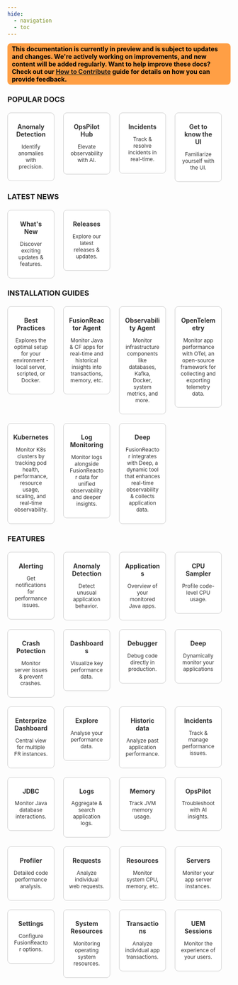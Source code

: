 ```yaml
---
hide:
  - navigation
  - toc
---
```






<style>
.badge {
    display: inline-block;
    padding: 4px 10px;
    border-radius: 8px;
    font-size: 14px;
    font-weight: bold;
    color: black;
}

.badge-purple { background-color:rgb(154, 207, 231); color: #53AFDA; }
.badge-orange { background-color: #ff9f45; }
.badge-light-orange { background-color: #ffcc99; color: #663300; }
</style>

<span class="badge badge-orange">This documentation is currently in preview and is subject to updates and changes. We're actively working on improvements, and new content will be added regularly. Want to help improve these docs? Check out our [How to Contribute](https://intergral.github.io/frdocs/Contribute/how-to-contribute/#contribute-to-the-fr-docs) guide for details on how you can provide feedback.</span>





<!DOCTYPE html>
<html>
<head>
    <title>FusionReactor Journey Steps</title>
    <style>
        .fr-journey-container {
            max-width: 1200px;
            margin: 0 auto;
            padding: 40px 20px;
            font-family: Roboto
        }

        .fr-journey-title {
            text-align: center;
            color: black;
            margin-bottom: 50px;
            font-size: 2.5em;
            font-weight: 800;
        }

        .fr-steps {
            display: flex;
            justify-content: space-between;
            flex-wrap: wrap;
            gap: 30px;
        }

        .fr-step {
            flex: 1;
            min-width: 250px;
            background: white;
            border-radius: 10px;
            border: 2px solid rgba(198, 203, 206, 0.49);
            padding: 25px;
            box-shadow: 0 4px 6px rgba(0, 0, 0, 0.1);
            display: flex;
            flex-direction: column;
            align-items: center;
            text-align: center;
            transition: transform 0.3s ease;
        }

        .fr-step:hover {
            transform: translateY(-5px);
        }

        .fr-step-number {
            width: 40px;
            height: 40px;
            background: #53AFDA;
            color: white;
            border-radius: 50%;
            display: flex;
            align-items: center;
            justify-content: center;
            font-size: 1.2em;
            font-weight: bold;
            margin-bottom: 15px;
        }

        .fr-step-title {
            font-weight: bold;
            margin-bottom: 1.0rem;
            font-size: 1.1rem;
            color: black;
        }

        .fr-step-description {
            font-size: 0.7rem;
            margin-bottom: 1.0rem;
            flex-grow: 1;
            color: #343942; /* Lighter color for description */
        }

        .fr-step-action {
            width: 100%;
        }

        .fr-btn {
            display: inline-block;
            padding: 0.4rem 1rem;
            background-color: white; /* Match the card background */
            color: #343942; /* Light blue text color */
            text-decoration: none;
            border: 2px solid white; /* Light blue border */
            border-radius: 5px;
            font-size: 0.7rem;
            font-weight: bold; /* Makes the text bold */
            transition: background-color 0.3s, color 0.3s;
        }

        .fr-btn:hover {
            background: white;
        }

        @media (max-width: 768px) {
            .fr-steps {
                flex-direction: column;
            }
            
            .fr-step {
                width: 100%;
            }
            
            .fr-journey-title {
                font-size: 2rem;
            }
        }
    </style>
</head>
<body>
    <div class="fr-journey-container">
        <h1 class="fr-journey-title">Start your FusionReactor journey in 4 easy steps!</h1>
        <div class="fr-steps">
            <div class="fr-step">
                <div class="fr-step-number">1</div>
                <div class="fr-step-title"> Create your account</div>
                <div class="fr-step-description">Don't have an account? Signing up is easy and only takes a few minutes.</div>
                <div class="fr-step-action">
                    <a href="https://app.fusionreactor.io/auth/login" class="fr-btn">Sign up here</a>
                </div>
            </div>
            <div class="fr-step">
                <div class="fr-step-number">2</div>
                <div class="fr-step-title">Install FusionReactor</div>
                <div class="fr-step-description">Dive into the UI and configure FusionReactor to monitor your stack.</div>
                <div class="fr-step-action">
                    <a href="/frdocs/Getting-started/install-fr/" class="fr-btn">Install FusionReactor</a>
                </div>
            </div>
            <div class="fr-step">
                <div class="fr-step-number">3</div>
                <div class="fr-step-title">Set up integrations</div>
                <div class="fr-step-description">Monitor key parts of your infrastructure like databases, Docker etc.</div>
                <div class="fr-step-action">
                    <a href="/frdocs/Monitor-your-data/Observability-agent/overview/" class="fr-btn">Install Observability Agent</a>
                </div>
            </div>
            <div class="fr-step">
                <div class="fr-step-number">4</div>
                <div class="fr-step-title">Start your FR journey</div>
                <div class="fr-step-description">Familiarize yourself with our comprehensive monitoring platform.</div>
                <div class="fr-step-action">
                    <a href="/frdocs/Getting-started/intro-to-fr/" class="fr-btn">Learn more about FR</a>
                </div>
            </div>
        </div>
    </div>
</body>
</html>


<style>
.doc-grid-item-link:hover * {
  color: #53AFDA !important; /* Use !important to override inline styles */
}
.doc-grid-item-link:hover div {
  /* Optionally, keep the background color change if you like it */
  background-color: var(--md-color-scheme-hover-bg, #f9f9f9) !important; /* Example fallback */
  color: #fff !important; /* Keep the white text on hover if desired */
  box-shadow: 0 4px 12px rgba(0,0,0,0.15);
  transform: translateY(-4px);
}
.doc-grid-item-link:not(:hover) div {
  /* Revert background and text color on mouseout */
  background-color: var(--card-bg, white);
  color: var(--card-text, #333);
  box-shadow: none;
  transform: none;
}
</style>

<h3 style="margin-bottom: 20px;">POPULAR DOCS</h3>

<div style="display: flex; flex-wrap: wrap; gap: 20px;">

  <a href="/frdocs/anomaly-detection" style="text-decoration: none; color: inherit; width: calc(25% - 20px);" class="doc-grid-item-link">
    <div style="
      border: 1px solid #ccc;
      padding: 12px;
      box-sizing: border-box;
      text-align: center;
      border-radius: 8px;
      transition: all 0.3s ease;
      cursor: pointer;
      background-color: var(--card-bg, white);
      color: var(--card-text, #333);
    ">
      <i class="fas fa-server fa-2x" style="margin-bottom: 10px; color: purple;"></i>
      <h4 style="margin: 10px 0 6px;">Anomaly Detection</h4>
      <p style="font-size: 0.85em;">Identify anomalies with precision.</p>
    </div>
  </a>

  <a href="/frdocs/opspilot-hub" style="text-decoration: none; color: inherit; width: calc(25% - 20px);" class="doc-grid-item-link">
    <div style="
      border: 1px solid #ccc;
      padding: 12px;
      box-sizing: border-box;
      text-align: center;
      border-radius: 8px;
      transition: all 0.3s ease;
      cursor: pointer;
      background-color: var(--card-bg, white);
      color: var(--card-text, #333);
    ">
      <i class="fas fa-plug fa-2x" style="margin-bottom: 10px; color: purple;"></i>
      <h4 style="margin: 10px 0 6px;">OpsPilot Hub</h4>
      <p style="font-size: 0.85em;">Elevate observability with AI.</p>
    </div>
  </a>

   <a href="/frdocs/Data-insights/Features/Incidents/incidents/" style="text-decoration: none; color: inherit; width: calc(25% - 20px);" class="doc-grid-item-link">
    <div style="
      border: 1px solid #ccc;
      padding: 12px;
      box-sizing: border-box;
      text-align: center;
      border-radius: 8px;
      transition: all 0.3s ease;
      cursor: pointer;
      background-color: var(--card-bg, white);
      color: var(--card-text, #333);
    ">
      <i class="fas fa-server fa-2x" style="margin-bottom: 10px; color: purple;"></i>
      <h4 style="margin: 10px 0 6px;">Incidents</h4>
      <p style="font-size: 0.85em;">Track & resolve incidents in real-time.</p>
    </div>
  </a>

   <a href="/frdocs/Getting-started/Tutorials/know-the-ui/" style="text-decoration: none; color: inherit; width: calc(25% - 20px);" class="doc-grid-item-link">
    <div style="
      border: 1px solid #ccc;
      padding: 12px;
      box-sizing: border-box;
      text-align: center;
      border-radius: 8px;
      transition: all 0.3s ease;
      cursor: pointer;
      background-color: var(--card-bg, white);
      color: var(--card-text, #333);
    ">
      <i class="fas fa-server fa-2x" style="margin-bottom: 10px; color: purple;"></i>
      <h4 style="margin: 10px 0 6px;">Get to know the UI</h4>
      <p style="font-size: 0.85em;">Familiarize yourself with the UI.</p>
    </div>
  </a>

  </div>

<h3 style="margin-bottom: 20px;">LATEST NEWS</h3>

<div style="display: flex; flex-wrap: wrap; gap: 20px;">

  <a href="/frdocs/Latest-updates/WhatsNew/" style="text-decoration: none; color: inherit; width: calc(25% - 20px);" class="doc-grid-item-link">
    <div style="
      border: 1px solid #ccc;
      padding: 12px;
      box-sizing: border-box;
      text-align: center;
      border-radius: 8px;
      transition: all 0.3s ease;
      cursor: pointer;
      background-color: var(--card-bg, white);
      color: var(--card-text, #333);
    ">
      <i class="fas fa-server fa-2x" style="margin-bottom: 10px; color: purple;"></i>
      <h4 style="margin: 10px 0 6px;">What's New</h4>
      <p style="font-size: 0.85em;">Discover exciting updates & features.</p>
    </div>
  </a>

  <a href="/frdocs/Latest-updates/Releases" style="text-decoration: none; color: inherit; width: calc(25% - 20px);" class="doc-grid-item-link">
    <div style="
      border: 1px solid #ccc;
      padding: 12px;
      box-sizing: border-box;
      text-align: center;
      border-radius: 8px;
      transition: all 0.3s ease;
      cursor: pointer;
      background-color: var(--card-bg, white);
      color: var(--card-text, #333);
    ">
      <i class="fas fa-plug fa-2x" style="margin-bottom: 10px; color: purple;"></i>
      <h4 style="margin: 10px 0 6px;">Releases</h4>
      <p style="font-size: 0.85em;">Explore our latest releases & updates.</p>
    </div>
  </a>

  </div>


<style>
.doc-grid-item-link:hover * {
  color: #53AFDA !important; /* Use !important to override inline styles */
}
.doc-grid-item-link:hover div {
  /* Optionally, keep the background color change if you like it */
  background-color: var(--md-color-scheme-hover-bg, #f9f9f9) !important; /* Example fallback */
  color: #fff !important; /* Keep the white text on hover if desired */
  box-shadow: 0 4px 12px rgba(0,0,0,0.15);
  transform: translateY(-4px);
}
.doc-grid-item-link:not(:hover) div {
  /* Revert background and text color on mouseout */
  background-color: var(--card-bg, white);
  color: var(--card-text, #333);
  box-shadow: none;
  transform: none;
}
</style>

<h3 style="margin-bottom: 20px;">INSTALLATION GUIDES</h3>

<div style="display: flex; flex-wrap: wrap; gap: 20px;">

  <a href="/frdocs/Best-Practices/Installation/installation-overview/" style="text-decoration: none; color: inherit; width: calc(25% - 20px);" class="doc-grid-item-link">
    <div style="
      border: 1px solid #ccc;
      padding: 12px;
      box-sizing: border-box;
      text-align: center;
      border-radius: 8px;
      transition: all 0.3s ease;
      cursor: pointer;
      background-color: var(--card-bg, white);
      color: var(--card-text, #333);
    ">
      <i class="fas fa-server fa-2x" style="margin-bottom: 10px; color: purple;"></i>
      <h4 style="margin: 10px 0 6px;">Best Practices</h4>
      <p style="font-size: 0.85em;">Explores the optimal setup for your environment - local server, scripted, or Docker.</p>
    </div>
  </a>

  <a href="/frdocs/Monitor-your-data/FR-Agent/agent-overview/" style="text-decoration: none; color: inherit; width: calc(25% - 20px);" class="doc-grid-item-link">
    <div style="
      border: 1px solid #ccc;
      padding: 12px;
      box-sizing: border-box;
      text-align: center;
      border-radius: 8px;
      transition: all 0.3s ease;
      cursor: pointer;
      background-color: var(--card-bg, white);
      color: var(--card-text, #333);
    ">
      <i class="fas fa-plug fa-2x" style="margin-bottom: 10px; color: purple;"></i>
      <h4 style="margin: 10px 0 6px;">FusionReactor Agent</h4>
      <p style="font-size: 0.85em;">Monitor Java & CF apps for real-time and historical insights into transactions, memory, etc.</p>
    </div>
  </a>

   <a href="/frdocs/Monitor-your-data/Observability-agent/overview/" style="text-decoration: none; color: inherit; width: calc(25% - 20px);" class="doc-grid-item-link">
    <div style="
      border: 1px solid #ccc;
      padding: 12px;
      box-sizing: border-box;
      text-align: center;
      border-radius: 8px;
      transition: all 0.3s ease;
      cursor: pointer;
      background-color: var(--card-bg, white);
      color: var(--card-text, #333);
    ">
      <i class="fas fa-server fa-2x" style="margin-bottom: 10px; color: purple;"></i>
      <h4 style="margin: 10px 0 6px;">Observability Agent</h4>
      <p style="font-size: 0.85em;">Monitor infrastructure components like databases, Kafka, Docker, system metrics, and more.</p>
    </div>
  </a>

   <a href="/frdocs/Monitor-your-data/OpenTelemetry/getting-started/" style="text-decoration: none; color: inherit; width: calc(25% - 20px);" class="doc-grid-item-link">
    <div style="
      border: 1px solid #ccc;
      padding: 12px;
      box-sizing: border-box;
      text-align: center;
      border-radius: 8px;
      transition: all 0.3s ease;
      cursor: pointer;
      background-color: var(--card-bg, white);
      color: var(--card-text, #333);
    ">
      <i class="fas fa-server fa-2x" style="margin-bottom: 10px; color: purple;"></i>
      <h4 style="margin: 10px 0 6px;">OpenTelemetry</h4>
      <p style="font-size: 0.85em;">Monitor app performance with OTel, an open-source framework for collecting and exporting telemetry data.</p>
    </div>
  </a>

  
  <a href="/frdocs/Monitor-your-data/Kubernetes-monitoring/overview/" style="text-decoration: none; color: inherit; width: calc(25% - 20px);" class="doc-grid-item-link">
    <div style="
      border: 1px solid #ccc;
      padding: 12px;
      box-sizing: border-box;
      text-align: center;
      border-radius: 8px;
      transition: all 0.3s ease;
      cursor: pointer;
      background-color: var(--card-bg, white);
      color: var(--card-text, #333);
    ">
      <i class="fas fa-server fa-2x" style="margin-bottom: 10px; color: purple;"></i>
      <h4 style="margin: 10px 0 6px;">Kubernetes</h4>
      <p style="font-size: 0.85em;">Monitor K8s clusters by tracking pod health, performance, resource usage, scaling, and real-time observability.</p>
    </div>
  </a>

  <a href="/frdocs/Monitor-your-data/Log-monitoring/overview/" style="text-decoration: none; color: inherit; width: calc(25% - 20px);" class="doc-grid-item-link">
    <div style="
      border: 1px solid #ccc;
      padding: 12px;
      box-sizing: border-box;
      text-align: center;
      border-radius: 8px;
      transition: all 0.3s ease;
      cursor: pointer;
      background-color: var(--card-bg, white);
      color: var(--card-text, #333);
    ">
      <i class="fas fa-plug fa-2x" style="margin-bottom: 10px; color: purple;"></i>
      <h4 style="margin: 10px 0 6px;">Log Monitoring</h4>
      <p style="font-size: 0.85em;">Monitor logs alongside FusionReactor data for unified observability and deeper insights.</p>
    </div>
  </a>

   <a href="/frdocs/Monitor-your-data/Deep/overview/" style="text-decoration: none; color: inherit; width: calc(25% - 20px);" class="doc-grid-item-link">
    <div style="
      border: 1px solid #ccc;
      padding: 12px;
      box-sizing: border-box;
      text-align: center;
      border-radius: 8px;
      transition: all 0.3s ease;
      cursor: pointer;
      background-color: var(--card-bg, white);
      color: var(--card-text, #333);
    ">
      <i class="fas fa-server fa-2x" style="margin-bottom: 10px; color: purple;"></i>
      <h4 style="margin: 10px 0 6px;">Deep</h4>
      <p style="font-size: 0.85em;">FusionReactor integrates with Deep, a dynamic tool that enhances real-time observability & collects application data.</p>
    </div>
  </a>

 </div>

<style>
.doc-grid-item-link:hover * {
  color: #53AFDA !important; /* Use !important to override inline styles */
}
.doc-grid-item-link:hover div {
  /* Optionally, keep the background color change if you like it */
  background-color: var(--md-color-scheme-hover-bg, #f9f9f9) !important; /* Example fallback */
  color: #fff !important; /* Keep the white text on hover if desired */
  box-shadow: 0 4px 12px rgba(0,0,0,0.15);
  transform: translateY(-4px);
}
.doc-grid-item-link:not(:hover) div {
  /* Revert background and text color on mouseout */
  background-color: var(--card-bg, white);
  color: var(--card-text, #333);
  box-shadow: none;
  transform: none;
}
</style>

<h3 style="margin-bottom: 20px;">FEATURES</h3>

<div style="display: flex; flex-wrap: wrap; gap: 20px;">

  <a href="/frdocs/Data-insights/Features/alerting/" style="text-decoration: none; color: inherit; width: calc(25% - 20px);" class="doc-grid-item-link">
    <div style="
      border: 1px solid #ccc;
      padding: 12px;
      box-sizing: border-box;
      text-align: center;
      border-radius: 8px;
      transition: all 0.3s ease;
      cursor: pointer;
      background-color: var(--card-bg, white);
      color: var(--card-text, #333);
    ">
      <i class="fas fa-server fa-2x" style="margin-bottom: 10px; color: purple;"></i>
      <h4 style="margin: 10px 0 6px;">Alerting</h4>
      <p style="font-size: 0.85em;">Get notifications for performance issues.</p>
    </div>
  </a>

  <a href="/frdocs/Data-insights/Features/Anomaly-Detection/ADoverview/" style="text-decoration: none; color: inherit; width: calc(25% - 20px);" class="doc-grid-item-link">
    <div style="
      border: 1px solid #ccc;
      padding: 12px;
      box-sizing: border-box;
      text-align: center;
      border-radius: 8px;
      transition: all 0.3s ease;
      cursor: pointer;
      background-color: var(--card-bg, white);
      color: var(--card-text, #333);
    ">
      <i class="fas fa-plug fa-2x" style="margin-bottom: 10px; color: purple;"></i>
      <h4 style="margin: 10px 0 6px;">Anomaly Detection</h4>
      <p style="font-size: 0.85em;">Detect unusual application behavior.</p>
    </div>
  </a>

   <a href="/frdocs/Data-insights/Features/applications/" style="text-decoration: none; color: inherit; width: calc(25% - 20px);" class="doc-grid-item-link">
    <div style="
      border: 1px solid #ccc;
      padding: 12px;
      box-sizing: border-box;
      text-align: center;
      border-radius: 8px;
      transition: all 0.3s ease;
      cursor: pointer;
      background-color: var(--card-bg, white);
      color: var(--card-text, #333);
    ">
      <i class="fas fa-server fa-2x" style="margin-bottom: 10px; color: purple;"></i>
      <h4 style="margin: 10px 0 6px;">Applications</h4>
      <p style="font-size: 0.85em;">Overview of your monitored Java apps.</p>
    </div>
  </a>

   <a href="/frdocs/Data-insights/Features/CPU-Sampler/CPU-Sampler/" style="text-decoration: none; color: inherit; width: calc(25% - 20px);" class="doc-grid-item-link">
    <div style="
      border: 1px solid #ccc;
      padding: 12px;
      box-sizing: border-box;
      text-align: center;
      border-radius: 8px;
      transition: all 0.3s ease;
      cursor: pointer;
      background-color: var(--card-bg, white);
      color: var(--card-text, #333);
    ">
      <i class="fas fa-server fa-2x" style="margin-bottom: 10px; color: purple;"></i>
      <h4 style="margin: 10px 0 6px;">CPU Sampler</h4>
      <p style="font-size: 0.85em;">Profile code-level CPU usage.</p>
    </div>
  </a>

  
  <a href="/frdocs/Data-insights/Features/Crash-protection/Crash-Protection/" style="text-decoration: none; color: inherit; width: calc(25% - 20px);" class="doc-grid-item-link">
    <div style="
      border: 1px solid #ccc;
      padding: 12px;
      box-sizing: border-box;
      text-align: center;
      border-radius: 8px;
      transition: all 0.3s ease;
      cursor: pointer;
      background-color: var(--card-bg, white);
      color: var(--card-text, #333);
    ">
      <i class="fas fa-server fa-2x" style="margin-bottom: 10px; color: purple;"></i>
      <h4 style="margin: 10px 0 6px;">Crash Potection</h4>
      <p style="font-size: 0.85em;">Monitor server issues & prevent crashes.</p>
    </div>
  </a>

  <a href="/frdocs/Data-insights/Features/dashboards/" style="text-decoration: none; color: inherit; width: calc(25% - 20px);" class="doc-grid-item-link">
    <div style="
      border: 1px solid #ccc;
      padding: 12px;
      box-sizing: border-box;
      text-align: center;
      border-radius: 8px;
      transition: all 0.3s ease;
      cursor: pointer;
      background-color: var(--card-bg, white);
      color: var(--card-text, #333);
    ">
      <i class="fas fa-plug fa-2x" style="margin-bottom: 10px; color: purple;"></i>
      <h4 style="margin: 10px 0 6px;">Dashboards</h4>
      <p style="font-size: 0.85em;">Visualize key performance data.</p>
    </div>
  </a>

   <a href="/frdocs/Data-insights/Features/Debugger/Overview/" style="text-decoration: none; color: inherit; width: calc(25% - 20px);" class="doc-grid-item-link">
    <div style="
      border: 1px solid #ccc;
      padding: 12px;
      box-sizing: border-box;
      text-align: center;
      border-radius: 8px;
      transition: all 0.3s ease;
      cursor: pointer;
      background-color: var(--card-bg, white);
      color: var(--card-text, #333);
    ">
      <i class="fas fa-server fa-2x" style="margin-bottom: 10px; color: purple;"></i>
      <h4 style="margin: 10px 0 6px;">Debugger</h4>
      <p style="font-size: 0.85em;">Debug code directly in production.</p>
    </div>
  </a>

  <a href="/frdocs/Monitor-your-data/Deep/overview/" style="text-decoration: none; color: inherit; width: calc(25% - 20px);" class="doc-grid-item-link">
    <div style="
      border: 1px solid #ccc;
      padding: 12px;
      box-sizing: border-box;
      text-align: center;
      border-radius: 8px;
      transition: all 0.3s ease;
      cursor: pointer;
      background-color: var(--card-bg, white);
      color: var(--card-text, #333);
    ">
      <i class="fas fa-server fa-2x" style="margin-bottom: 10px; color: purple;"></i>
      <h4 style="margin: 10px 0 6px;">Deep</h4>
      <p style="font-size: 0.85em;">Dynamically monitor your applications</p>
    </div>
  </a>

   <a href="/frdocs/Data-insights/Features/Enterprise-Dashboard/Enterprise-Dashboard/" style="text-decoration: none; color: inherit; width: calc(25% - 20px);" class="doc-grid-item-link">
     <div style="
        border: 1px solid #ccc;
        padding: 12px;
        box-sizing: border-box;
        text-align: center;
        border-radius: 8px;
        transition: all 0.3s ease;
        cursor: pointer;
        background-color: var(--card-bg, white);
        color: var(--card-text, #333);
        ">
        <i class="fas fa-server fa-2x" style="margin-bottom: 10px; color: purple;"></i>
        <h4 style="margin: 10px 0 6px;">Enterprize Dashboard</h4>
        <p style="font-size: 0.85em;">Central view for multiple FR instances.</p>
        </div>
  </a>

  <a href="/frdocs/Data-insights/Features/explore/" style="text-decoration: none; color: inherit; width: calc(25% - 20px);" class="doc-grid-item-link">
    <div style="
      border: 1px solid #ccc;
      padding: 12px;
      box-sizing: border-box;
      text-align: center;
      border-radius: 8px;
      transition: all 0.3s ease;
      cursor: pointer;
      background-color: var(--card-bg, white);
      color: var(--card-text, #333);
    ">
      <i class="fas fa-plug fa-2x" style="margin-bottom: 10px; color: purple;"></i>
      <h4 style="margin: 10px 0 6px;">Explore</h4>
      <p style="font-size: 0.85em;"> Analyse your performance data.</p>
    </div>
  </a>

   <a href="/frdocs/Data-insights/Features/timepicker/" style="text-decoration: none; color: inherit; width: calc(25% - 20px);" class="doc-grid-item-link">
    <div style="
      border: 1px solid #ccc;
      padding: 12px;
      box-sizing: border-box;
      text-align: center;
      border-radius: 8px;
      transition: all 0.3s ease;
      cursor: pointer;
      background-color: var(--card-bg, white);
      color: var(--card-text, #333);
    ">
      <i class="fas fa-server fa-2x" style="margin-bottom: 10px; color: purple;"></i>
      <h4 style="margin: 10px 0 6px;">Historic data</h4>
      <p style="font-size: 0.85em;">Analyze past application performance.</p>
    </div>
  </a>

   <a href="/frdocs/Data-insights/Features/Incidents/incidents/" style="text-decoration: none; color: inherit; width: calc(25% - 20px);" class="doc-grid-item-link">
    <div style="
      border: 1px solid #ccc;
      padding: 12px;
      box-sizing: border-box;
      text-align: center;
      border-radius: 8px;
      transition: all 0.3s ease;
      cursor: pointer;
      background-color: var(--card-bg, white);
      color: var(--card-text, #333);
    ">
      <i class="fas fa-server fa-2x" style="margin-bottom: 10px; color: purple;"></i>
      <h4 style="margin: 10px 0 6px;">Incidents</h4>
      <p style="font-size: 0.85em;">Track & manage performance issues.</p>
    </div>
  </a>

  
  <a href="/frdocs/Data-insights/Features/JDBC/Databases/" style="text-decoration: none; color: inherit; width: calc(25% - 20px);" class="doc-grid-item-link">
    <div style="
      border: 1px solid #ccc;
      padding: 12px;
      box-sizing: border-box;
      text-align: center;
      border-radius: 8px;
      transition: all 0.3s ease;
      cursor: pointer;
      background-color: var(--card-bg, white);
      color: var(--card-text, #333);
    ">
      <i class="fas fa-server fa-2x" style="margin-bottom: 10px; color: purple;"></i>
      <h4 style="margin: 10px 0 6px;">JDBC</h4>
      <p style="font-size: 0.85em;">Monitor Java database interactions.</p>
    </div>
  </a>

  <a href="/frdocs/Data-insights/Features/Logs/Logs/" style="text-decoration: none; color: inherit; width: calc(25% - 20px);" class="doc-grid-item-link">
    <div style="
      border: 1px solid #ccc;
      padding: 12px;
      box-sizing: border-box;
      text-align: center;
      border-radius: 8px;
      transition: all 0.3s ease;
      cursor: pointer;
      background-color: var(--card-bg, white);
      color: var(--card-text, #333);
    ">
      <i class="fas fa-plug fa-2x" style="margin-bottom: 10px; color: purple;"></i>
      <h4 style="margin: 10px 0 6px;">Logs</h4>
      <p style="font-size: 0.85em;">Aggregate & search application logs.</p>
    </div>
  </a>

   <a href="/frdocs/Data-insights/Features/Memory/Overview/" style="text-decoration: none; color: inherit; width: calc(25% - 20px);" class="doc-grid-item-link">
    <div style="
      border: 1px solid #ccc;
      padding: 12px;
      box-sizing: border-box;
      text-align: center;
      border-radius: 8px;
      transition: all 0.3s ease;
      cursor: pointer;
      background-color: var(--card-bg, white);
      color: var(--card-text, #333);
    ">
      <i class="fas fa-server fa-2x" style="margin-bottom: 10px; color: purple;"></i>
      <h4 style="margin: 10px 0 6px;">Memory</h4>
      <p style="font-size: 0.85em;">Track JVM memory usage.</p>
    </div>
  </a>

  <a href="/frdocs/Data-insights/Features/OpsPilot/AIoverview/" style="text-decoration: none; color: inherit; width: calc(25% - 20px);" class="doc-grid-item-link">
    <div style="
      border: 1px solid #ccc;
      padding: 12px;
      box-sizing: border-box;
      text-align: center;
      border-radius: 8px;
      transition: all 0.3s ease;
      cursor: pointer;
      background-color: var(--card-bg, white);
      color: var(--card-text, #333);
    ">
      <i class="fas fa-server fa-2x" style="margin-bottom: 10px; color: purple;"></i>
      <h4 style="margin: 10px 0 6px;">OpsPilot</h4>
      <p style="font-size: 0.85em;">Troubleshoot with AI insights.</p>
    </div>
  </a>

  <a href="/frdocs/Data-insights/Features/Profiler/Profiler/" style="text-decoration: none; color: inherit; width: calc(25% - 20px);" class="doc-grid-item-link">
    <div style="
      border: 1px solid #ccc;
      padding: 12px;
      box-sizing: border-box;
      text-align: center;
      border-radius: 8px;
      transition: all 0.3s ease;
      cursor: pointer;
      background-color: var(--card-bg, white);
      color: var(--card-text, #333);
    ">
      <i class="fas fa-plug fa-2x" style="margin-bottom: 10px; color: purple;"></i>
      <h4 style="margin: 10px 0 6px;">Profiler</h4>
      <p style="font-size: 0.85em;">Detailed code performance analysis.</p>
    </div>
  </a>

   <a href="/frdocs/Data-insights/Features/Requests/Applications/" style="text-decoration: none; color: inherit; width: calc(25% - 20px);" class="doc-grid-item-link">
    <div style="
      border: 1px solid #ccc;
      padding: 12px;
      box-sizing: border-box;
      text-align: center;
      border-radius: 8px;
      transition: all 0.3s ease;
      cursor: pointer;
      background-color: var(--card-bg, white);
      color: var(--card-text, #333);
    ">
      <i class="fas fa-server fa-2x" style="margin-bottom: 10px; color: purple;"></i>
      <h4 style="margin: 10px 0 6px;">Requests</h4>
      <p style="font-size: 0.85em;">Analyze individual web requests.</p>
    </div>
  </a>

   <a href="/frdocs/Data-insights/Features/Resources/Buffer-Pool/" style="text-decoration: none; color: inherit; width: calc(25% - 20px);" class="doc-grid-item-link">
    <div style="
      border: 1px solid #ccc;
      padding: 12px;
      box-sizing: border-box;
      text-align: center;
      border-radius: 8px;
      transition: all 0.3s ease;
      cursor: pointer;
      background-color: var(--card-bg, white);
      color: var(--card-text, #333);
    ">
      <i class="fas fa-server fa-2x" style="margin-bottom: 10px; color: purple;"></i>
      <h4 style="margin: 10px 0 6px;">Resources</h4>
      <p style="font-size: 0.85em;">Monitor system CPU, memory, etc.</p>
    </div>
  </a>

  
  <a href="/frdocs/Data-insights/Features/servers/" style="text-decoration: none; color: inherit; width: calc(25% - 20px);" class="doc-grid-item-link">
    <div style="
      border: 1px solid #ccc;
      padding: 12px;
      box-sizing: border-box;
      text-align: center;
      border-radius: 8px;
      transition: all 0.3s ease;
      cursor: pointer;
      background-color: var(--card-bg, white);
      color: var(--card-text, #333);
    ">
      <i class="fas fa-server fa-2x" style="margin-bottom: 10px; color: purple;"></i>
      <h4 style="margin: 10px 0 6px;">Servers</h4>
      <p style="font-size: 0.85em;">Monitor your app server instances.</p>
    </div>
  </a>

  <a href="/frdocs/Data-insights/Features/Settings/CPU-Sampler/" style="text-decoration: none; color: inherit; width: calc(25% - 20px);" class="doc-grid-item-link">
    <div style="
      border: 1px solid #ccc;
      padding: 12px;
      box-sizing: border-box;
      text-align: center;
      border-radius: 8px;
      transition: all 0.3s ease;
      cursor: pointer;
      background-color: var(--card-bg, white);
      color: var(--card-text, #333);
    ">
      <i class="fas fa-plug fa-2x" style="margin-bottom: 10px; color: purple;"></i>
      <h4 style="margin: 10px 0 6px;">Settings</h4>
      <p style="font-size: 0.85em;">Configure FusionReactor options.</p>
    </div>
  </a>

   <a href="/frdocs/Data-insights/Features/System-Resources/CPU/" style="text-decoration: none; color: inherit; width: calc(25% - 20px);" class="doc-grid-item-link">
    <div style="
      border: 1px solid #ccc;
      padding: 12px;
      box-sizing: border-box;
      text-align: center;
      border-radius: 8px;
      transition: all 0.3s ease;
      cursor: pointer;
      background-color: var(--card-bg, white);
      color: var(--card-text, #333);
    ">
      <i class="fas fa-server fa-2x" style="margin-bottom: 10px; color: purple;"></i>
      <h4 style="margin: 10px 0 6px;">System Resources</h4>
      <p style="font-size: 0.85em;">Monitoring operating system resources.</p>
    </div>
  </a>

   <a href="/frdocs/Data-insights/Features/Transactions/Activity/" style="text-decoration: none; color: inherit; width: calc(25% - 20px);" class="doc-grid-item-link">
     <div style="
        border: 1px solid #ccc;
        padding: 12px;
        box-sizing: border-box;
        text-align: center;
        border-radius: 8px;
        transition: all 0.3s ease;
        cursor: pointer;
        background-color: var(--card-bg, white);
        color: var(--card-text, #333);
        ">
        <i class="fas fa-server fa-2x" style="margin-bottom: 10px; color: purple;"></i>
        <h4 style="margin: 10px 0 6px;">Transactions</h4>
        <p style="font-size: 0.85em;">Analyze individual app transactions.</p>
        </div>
  </a>

  <a href="/frdocs/Data-insights/Features/UEM/Sessions/" style="text-decoration: none; color: inherit; width: calc(25% - 20px);" class="doc-grid-item-link">
    <div style="
      border: 1px solid #ccc;
      padding: 12px;
      box-sizing: border-box;
      text-align: center;
      border-radius: 8px;
      transition: all 0.3s ease;
      cursor: pointer;
      background-color: var(--card-bg, white);
      color: var(--card-text, #333);
    ">
      <i class="fas fa-plug fa-2x" style="margin-bottom: 10px; color: purple;"></i>
      <h4 style="margin: 10px 0 6px;">UEM Sessions</h4>
      <p style="font-size: 0.85em;">Monitor the experience of your users.</p>
    </div>
  </a>

  </div>



